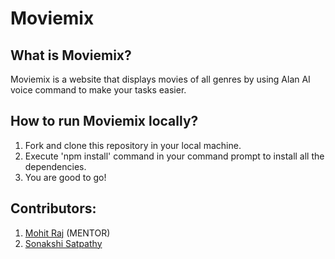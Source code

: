 # Moviemix

## What is Moviemix?
Moviemix is a website that displays movies of all genres by using Alan AI voice command to make your tasks easier.

## How to run Moviemix locally?
1. Fork and clone this repository in your local machine.
2. Execute 'npm install' command in your command prompt to install all the dependencies.
3. You are good to go!

## Contributors:
1. [Mohit Raj]( https://github.com/mohit355) (MENTOR)
2. [Sonakshi Satpathy]( https://github.com/Sonakshi1901 )
